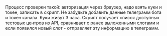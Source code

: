 Процесс проверки такой: авторизация через браузер, надо взять куки и токен, запихать в скрипт. Не забудьте добавить данные телеграмм бота и токен канала. 
Куки живут 3 часа. Скрипт получает список доступных тестовых центров из API, сравнивает с ранее выложенными слотами и если появился новый слот - отправляет эту информацию в телеграмм. 
